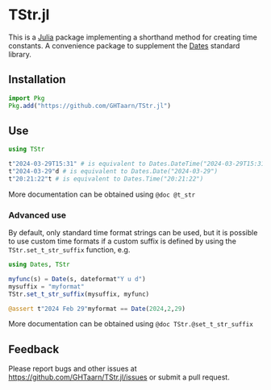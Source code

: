 # TStr.jl

This is a [Julia](https://www.julialang.org) package implementing a shorthand
method for creating time constants. A convenience package to supplement the
[Dates](docs.julialang.org/en/v1/stdlib/Dates/) standard library.

## Installation

```julia
import Pkg
Pkg.add("https://github.com/GHTaarn/TStr.jl")
```

## Use

```julia
using TStr

t"2024-03-29T15:31" # is equivalent to Dates.DateTime("2024-03-29T15:31")
t"2024-03-29"d # is equivalent to Dates.Date("2024-03-29")
t"20:21:22"t # is equivalent to Dates.Time("20:21:22")
```

More documentation can be obtained using `@doc @t_str`

### Advanced use

By default, only standard time format strings can be used, but it is possible
to use custom time formats if a custom suffix is defined by using the
`TStr.set_t_str_suffix` function, e.g.

```julia
using Dates, TStr

myfunc(s) = Date(s, dateformat"Y u d")
mysuffix = "myformat"
TStr.set_t_str_suffix(mysuffix, myfunc)

@assert t"2024 Feb 29"myformat == Date(2024,2,29)
```
More documentation can be obtained using `@doc TStr.@set_t_str_suffix`

## Feedback

Please report bugs and other issues at https://github.com/GHTaarn/TStr.jl/issues or
submit a pull request.
